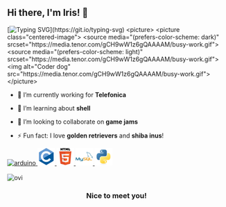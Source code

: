 ## Hi there, I'm Iris! 👋
[![Typing SVG](https://readme-typing-svg.demolab.com/?lines=Welcome+to+Iris'+profile!;Enjoy!)](https://git.io/typing-svg)
<picture>
<picture class="centered-image">
    <source media="(prefers-color-scheme: dark)" srcset="https://media.tenor.com/gCH9wW1z6gQAAAAM/busy-work.gif">
    <source media="(prefers-color-scheme: light)" srcset="https://media.tenor.com/gCH9wW1z6gQAAAAM/busy-work.gif">
    <img alt="Coder dog" src="https://media.tenor.com/gCH9wW1z6gQAAAAM/busy-work.gif">
</picture>


- 🔭 I’m currently working for **Telefonica**
  
- 🌱 I’m learning about **shell**
  
- 👯 I’m looking to collaborate on **game jams**

- ⚡ Fun fact: I love **golden retrievers** and **shiba inus**!

<p align="left"> <a href="https://www.arduino.cc/" target="_blank" rel="noreferrer"> <img src="https://cdn.worldvectorlogo.com/logos/arduino-1.svg" alt="arduino" width="40" height="40"/> </a> <a href="https://www.cprogramming.com/" target="_blank" rel="noreferrer"> <img src="https://raw.githubusercontent.com/devicons/devicon/master/icons/c/c-original.svg" alt="c" width="40" height="40"/> </a> <a href="https://www.w3.org/html/" target="_blank" rel="noreferrer"> <img src="https://raw.githubusercontent.com/devicons/devicon/master/icons/html5/html5-original-wordmark.svg" alt="html5" width="40" height="40"/> </a> <a href="https://www.mysql.com/" target="_blank" rel="noreferrer"> <img src="https://raw.githubusercontent.com/devicons/devicon/master/icons/mysql/mysql-original-wordmark.svg" alt="mysql" width="40" height="40"/> </a> <a href="https://www.python.org" target="_blank" rel="noreferrer"> <img src="https://raw.githubusercontent.com/devicons/devicon/master/icons/python/python-original.svg" alt="python" width="40" height="40"/> </a> 
<br/>
<br/>
<img src="https://github-readme-stats.vercel.app/api/top-langs?username=iriscodinggit&show_icons=true&locale=en&layout=compact&theme=chartreuse-dark" alt="ovi" />
<br/>
<h3 align="center">Nice to meet you!</h3>
